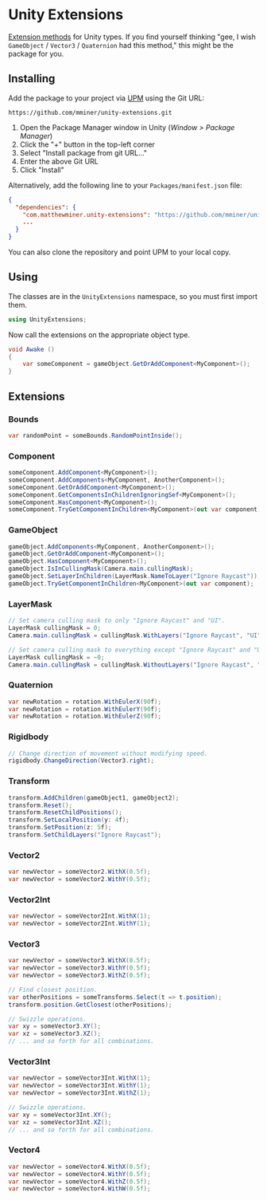 # Unity Extensions

[Extension methods](http://en.wikipedia.org/wiki/Extension_method) for Unity
types. If you find yourself thinking "gee, I wish `GameObject` / `Vector3` /
`Quaternion` had this method," this might be the package for you.


## Installing

Add the package to your project via
[UPM](https://docs.unity3d.com/Manual/upm-ui.html) using the Git URL:

```
https://github.com/mminer/unity-extensions.git
```

1. Open the Package Manager window in Unity (*Window > Package Manager*)
2. Click the "+" button in the top-left corner
3. Select "Install package from git URL..."
4. Enter the above Git URL
5. Click "Install"

Alternatively, add the following line to your `Packages/manifest.json` file:

```json
{
  "dependencies": {
    "com.matthewminer.unity-extensions": "https://github.com/mminer/unity-extensions.git",
    ...
  }
}
```

You can also clone the repository and point UPM to your local copy.


## Using

The classes are in the `UnityExtensions` namespace, so you must first import
them.

```csharp
using UnityExtensions;
```

Now call the extensions on the appropriate object type.

```csharp
void Awake ()
{
    var someComponent = gameObject.GetOrAddComponent<MyComponent>();
}
```


## Extensions

### Bounds

```csharp
var randomPoint = someBounds.RandomPointInside();
```

### Component

```csharp
someComponent.AddComponent<MyComponent>();
someComponent.AddComponents<MyComponent, AnotherComponent>();
someComponent.GetOrAddComponent<MyComponent>();
someComponent.GetComponentsInChildrenIgnoringSef<MyComponent>();
someComponent.HasComponent<MyComponent>();
someComponent.TryGetComponentInChildren<MyComponent>(out var component);
```

### GameObject

```csharp
gameObject.AddComponents<MyComponent, AnotherComponent>();
gameObject.GetOrAddComponent<MyComponent>();
gameObject.HasComponent<MyComponent>();
gameObject.IsInCullingMask(Camera.main.cullingMask);
gameObject.SetLayerInChildren(LayerMask.NameToLayer("Ignore Raycast"));
gameObject.TryGetComponentInChildren<MyComponent>(out var component);
```

### LayerMask

```csharp
// Set camera culling mask to only "Ignore Raycast" and "UI".
LayerMask cullingMask = 0;
Camera.main.cullingMask = cullingMask.WithLayers("Ignore Raycast", "UI");

// Set camera culling mask to everything except "Ignore Raycast" and "UI".
LayerMask cullingMask = ~0;
Camera.main.cullingMask = cullingMask.WithoutLayers("Ignore Raycast", "UI");
```

### Quaternion

```csharp
var newRotation = rotation.WithEulerX(90f);
var newRotation = rotation.WithEulerY(90f);
var newRotation = rotation.WithEulerZ(90f);
```

### Rigidbody

```csharp
// Change direction of movement without modifying speed.
rigidbody.ChangeDirection(Vector3.right);
```

### Transform

```csharp
transform.AddChildren(gameObject1, gameObject2);
transform.Reset();
transform.ResetChildPositions();
transform.SetLocalPosition(y: 4f);
transform.SetPosition(z: 5f);
transform.SetChildLayers("Ignore Raycast");

```

### Vector2

```csharp
var newVector = someVector2.WithX(0.5f);
var newVector = someVector2.WithY(0.5f);
```

### Vector2Int

```csharp
var newVector = someVector2Int.WithX(1);
var newVector = someVector2Int.WithY(1);
```

### Vector3

```csharp
var newVector = someVector3.WithX(0.5f);
var newVector = someVector3.WithY(0.5f);
var newVector = someVector3.WithZ(0.5f);

// Find closest position.
var otherPositions = someTransforms.Select(t => t.position);
transform.position.GetClosest(otherPositions);

// Swizzle operations.
var xy = someVector3.XY();
var xz = someVector3.XZ();
// ... and so forth for all combinations.
```

### Vector3Int

```csharp
var newVector = someVector3Int.WithX(1);
var newVector = someVector3Int.WithY(1);
var newVector = someVector3Int.WithZ(1);

// Swizzle operations.
var xy = someVector3Int.XY();
var xz = someVector3Int.XZ();
// ... and so forth for all combinations.
```

### Vector4

```csharp
var newVector = someVector4.WithX(0.5f);
var newVector = someVector4.WithY(0.5f);
var newVector = someVector4.WithZ(0.5f);
var newVector = someVector4.WithW(0.5f);
```
